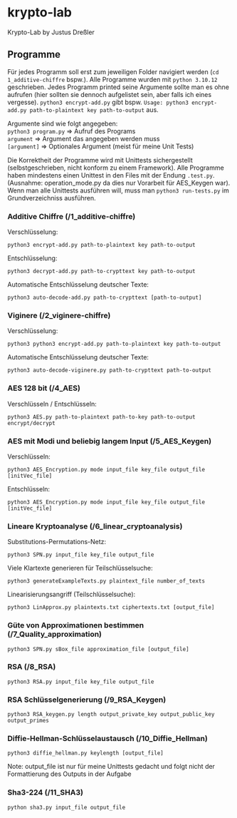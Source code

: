 # krypto-lab
Krypto-Lab by Justus Dreßler

## Programme

Für jedes Programm soll erst zum jeweiligen Folder navigiert werden (`cd 1_additive-chiffre` bspw.).
Alle Programme wurden mit `python 3.10.12` geschrieben.
Jedes Programm printed seine Argumente sollte man es ohne aufrufen (hier sollten sie dennoch aufgelistet sein, aber falls ich eines vergesse).
`python3 encrypt-add.py` gibt bspw. `Usage: python3 encrypt-add.py path-to-plaintext key path-to-output` aus.

Argumente sind wie folgt angegeben: \
`python3 program.py` => Aufruf des Programs \
`argument` => Argument das angegeben werden muss \
`[argument]` => Optionales Argument (meist für meine Unit Tests)

Die Korrektheit der Programme wird mit Unittests sichergestellt (selbstgeschrieben, nicht konform zu einem Framework).
Alle Programme haben mindestens einen Unittest in den Files mit der Endung `.test.py`.
(Ausnahme: operation_mode.py da dies nur Vorarbeit für AES_Keygen war).
Wenn man alle Unittests ausführen will, muss man `python3 run-tests.py` im Grundverzeichniss ausführen. 

### Additive Chiffre (/1_additive-chiffre)

Verschlüsselung:

`python3 encrypt-add.py path-to-plaintext key path-to-output`

Entschlüsselung:

`python3 decrypt-add.py path-to-crypttext key path-to-output`

Automatische Entschlüsselung deutscher Texte:

`python3 auto-decode-add.py path-to-crypttext [path-to-output]`

### Viginere (/2_viginere-chiffre)

Verschlüsselung:

`python3 python3 encrypt-add.py path-to-plaintext key path-to-output`

Automatische Entschlüsselung deutscher Texte:

`python3 auto-decode-viginere.py path-to-crypttext path-to-output`

### AES 128 bit (/4_AES)

Verschlüsseln / Entschlüsseln:

`python3 AES.py path-to-plaintext path-to-key path-to-output encrypt/decrypt`

### AES mit Modi und beliebig langem Input (/5_AES_Keygen)

Verschlüsseln:

`python3 AES_Encryption.py mode input_file key_file output_file [initVec_file]`

Entschlüsseln:

`python3 AES_Encryption.py mode input_file key_file output_file [initVec_file]`

### Lineare Kryptoanalyse (/6_linear_cryptoanalysis)

Substitutions-Permutations-Netz:

`python3 SPN.py input_file key_file output_file`

Viele Klartexte generieren für Teilschlüsselsuche:

`python3 generateExampleTexts.py plaintext_file number_of_texts`

Linearisierungsangriff (Teilschlüsselsuche):

`python3 LinApprox.py plaintexts.txt ciphertexts.txt [output_file]`

### Güte von Approximationen bestimmen (/7_Quality_approximation)

`python3 SPN.py sBox_file approximation_file [output_file]`

### RSA (/8_RSA)

`python3 RSA.py input_file key_file output_file`

### RSA Schlüsselgenerierung (/9_RSA_Keygen)

`python3 RSA_keygen.py length output_private_key output_public_key output_primes`

### Diffie-Hellman-Schlüsselaustausch (/10_Diffie_Hellman)

`python3 diffie_hellman.py keylength [output_file]`

Note: output_file ist nur für meine Unittests gedacht und folgt nicht der Formattierung des Outputs in der Aufgabe

### Sha3-224 (/11_SHA3)

`python sha3.py input_file output_file`

